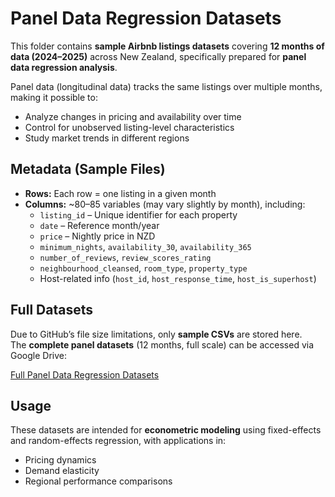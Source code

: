 # Panel Data Regression Datasets

This folder contains **sample Airbnb listings datasets** covering **12 months of data (2024–2025)** across New Zealand, specifically prepared for **panel data regression analysis**.  

Panel data (longitudinal data) tracks the same listings over multiple months, making it possible to:  
- Analyze changes in pricing and availability over time  
- Control for unobserved listing-level characteristics  
- Study market trends in different regions  

## Metadata (Sample Files)
- **Rows:** Each row = one listing in a given month  
- **Columns:** ~80–85 variables (may vary slightly by month), including:  
  - `listing_id` – Unique identifier for each property  
  - `date` – Reference month/year  
  - `price` – Nightly price in NZD  
  - `minimum_nights`, `availability_30`, `availability_365`  
  - `number_of_reviews`, `review_scores_rating`  
  - `neighbourhood_cleansed`, `room_type`, `property_type`  
  - Host-related info (`host_id`, `host_response_time`, `host_is_superhost`)  

## Full Datasets  
Due to GitHub’s file size limitations, only **sample CSVs** are stored here.  
The **complete panel datasets** (12 months, full scale) can be accessed via Google Drive:  

[Full Panel Data Regression Datasets](https://drive.google.com/drive/folders/1j2mE-3xbYv5dT86nBquuNzlFyG3Vg6r-?usp=share_link)  

## Usage
These datasets are intended for **econometric modeling** using fixed-effects and random-effects regression, with applications in:  
- Pricing dynamics  
- Demand elasticity  
- Regional performance comparisons  
